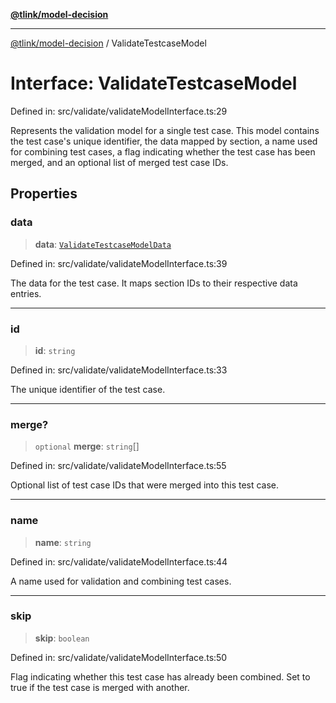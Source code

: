 [**@tlink/model-decision**](../README.md)

***

[@tlink/model-decision](../globals.md) / ValidateTestcaseModel

# Interface: ValidateTestcaseModel

Defined in: src/validate/validateModelInterface.ts:29

Represents the validation model for a single test case.
This model contains the test case's unique identifier, the data mapped by section,
a name used for combining test cases, a flag indicating whether the test case has been merged,
and an optional list of merged test case IDs.

## Properties

### data

> **data**: [`ValidateTestcaseModelData`](../type-aliases/ValidateTestcaseModelData.md)

Defined in: src/validate/validateModelInterface.ts:39

The data for the test case.
It maps section IDs to their respective data entries.

***

### id

> **id**: `string`

Defined in: src/validate/validateModelInterface.ts:33

The unique identifier of the test case.

***

### merge?

> `optional` **merge**: `string`[]

Defined in: src/validate/validateModelInterface.ts:55

Optional list of test case IDs that were merged into this test case.

***

### name

> **name**: `string`

Defined in: src/validate/validateModelInterface.ts:44

A name used for validation and combining test cases.

***

### skip

> **skip**: `boolean`

Defined in: src/validate/validateModelInterface.ts:50

Flag indicating whether this test case has already been combined.
Set to true if the test case is merged with another.
